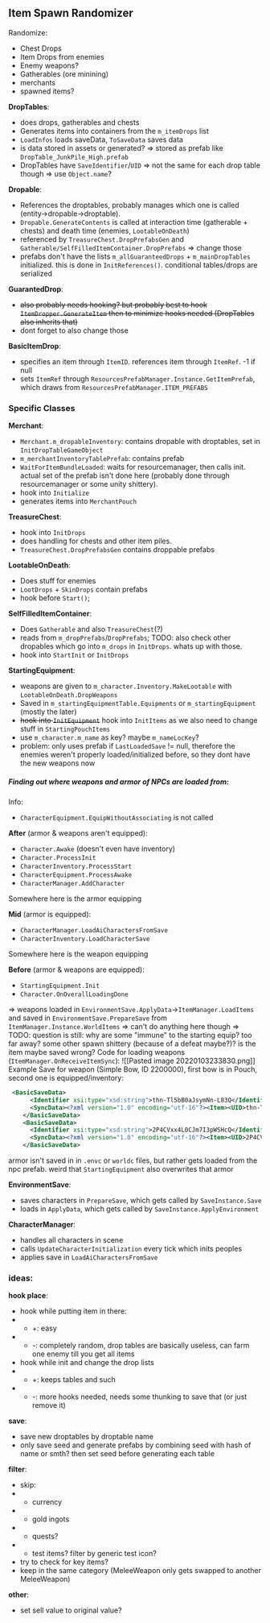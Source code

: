 ## Item Spawn Randomizer
Randomize:
- Chest Drops
- Item Drops from enemies
- Enemy weapons?
- Gatherables (ore minining)
- merchants
- spawned items?

**DropTables**: 
- does drops, gatherables and chests 
- Generates items into containers from the `m_itemDrops` list
- `LoadInfos` loads saveData, `ToSaveData` saves data
- is data stored in assets or generated? => stored as prefab like `DropTable_JunkPile_High.prefab`
- DropTables have `SaveIdentifier`/`UID` => not the same for each drop table though => use `Object.name`?

**Dropable**:
- References the droptables, probably manages which one is called (entity->dropable->droptable).
-  `Dropable.GenerateContents` is called at interaction time (gatherable + chests) and death time (enemies, `LootableOnDeath`)
- referenced by `TreasureChest.DropPrefabsGen` and `Gatherable/SelfFilledItemContainer.DropPrefabs` => change those
- prefabs don't have the lists  `m_allGuaranteedDrops` + `m_mainDropTables` initialized. this is done in `InitReferences()`. conditional tables/drops are serialized

**GuarantedDrop**: 
- ~~also probably needs hooking? but probably best to hook `ItemDropper.GenerateItem` then to minimize hooks needed (DropTables also inherits that)~~
- dont forget to also change those

**BasicItemDrop**:
* specifies an item through `ItemID`. references item through `ItemRef`. -1 if null
* sets `ItemRef` through `ResourcesPrefabManager.Instance.GetItemPrefab`, which draws from `ResourcesPrefabManager.ITEM_PREFABS`

### Specific Classes

**Merchant**:
- `Merchant.m_dropableInventory`: contains dropable with droptables, set in `InitDropTableGameObject`
- `m_merchantInventoryTablePrefab`: contains prefab
- `WaitForItemBundleLoaded`: waits for resourcemanager, then calls init. actual set of the prefab isn't done here (probably done through resourcemanager or some unity shittery). 
- hook into `Initialize`
- generates items into `MerchantPouch`

**TreasureChest**:
- hook into `InitDrops`
- does handling for chests and other item piles.
- `TreasureChest.DropPrefabsGen` contains droppable prefabs

**LootableOnDeath**:
- Does stuff for enemies
- `LootDrops` + `SkinDrops` contain prefabs
- hook before `Start()`; 

**SelfFilledItemContainer**:
* Does `Gatherable` and also `TreasureChest`(?)
* reads from `m_dropPrefabs`/`DropPrefabs`; TODO: also check other dropables which go into `m_drops` in `InitDrops`. whats up with those.
* hook into `StartInit` or `InitDrops`

**StartingEquipment**:
- weapons are given to `m_character.Inventory.MakeLootable` with `LootableOnDeath.DropWeapons`
- Saved in `m_startingEquipmentTable.Equipments` or `m_startingEquipment` (mostly the later)
- ~~hook into `InitEquipment`~~ hook into `InitItems` as we also need to change stuff in `StartingPouchItems`
- use `m_character.m_name` as key? maybe `m_nameLocKey`?
- problem: only uses prefab if `LastLoadedSave` != null, therefore the enemies weren't properly loaded/initialized before, so they dont have the new weapons now


##### Finding out where weapons and armor of NPCs are loaded from:
Info:
- `CharacterEquipment.EquipWithoutAssociating` is not called

**After** (armor & weapons aren't equipped):
- `Character.Awake` (doesn't even have inventory)
- `Character.ProcessInit`
- `CharacterInventory.ProcessStart`
- `CharacterEquipment.ProcessAwake`
- `CharacterManager.AddCharacter`

Somewhere here is the armor equipping

**Mid** (armor is equipped):
- `CharacterManager.LoadAiCharactersFromSave`
- ``CharacterInventory.LoadCharacterSave``

Somewhere here is the weapon equipping

**Before** (armor & weapons are equipped):
- `StartingEquipment.Init`
- `Character.OnOverallLoadingDone`

=> weapons loaded in `EnvironmentSave.ApplyData`->`ItemManager.LoadItems` and saved in `EnvironmentSave.PrepareSave` from `ItemManager.Instance.WorldItems` => can't do anything here though
=> TODO: question is still: why are some "immune" to the starting equip? too far away? some other spawn shittery (because of a defeat maybe?)? is the item maybe saved wrong?
Code for loading weapons (`ItemManager.OnReceiveItemSync`):
![[Pasted image 20220103233830.png]]
Example Save for weapon (Simple Bow, ID 2200000), first bow is in Pouch, second one is equipped/inventory:
```xml
 <BasicSaveData>
      <Identifier xsi:type="xsd:string">thn-Tl5bB0aJsymNn-L83Q</Identifier>
      <SyncData><?xml version="1.0" encoding="utf-16"?><Item><UID>thn-Tl5bB0aJsymNn-L83Q</UID><ID>2200000</ID><Hierarchy>1Pouch_4u_4DI0VdUyRRRiqgmciFQ;0</Hierarchy><Durability>250</Durability><ItemExtensions>WeaponLoadoutItem;-1;0</ItemExtensions><AquireTime>32.5</AquireTime><IsNew>0</IsNew><PreviousContainerUID>-</PreviousContainerUID></Item></SyncData>
    </BasicSaveData>
    <BasicSaveData>
      <Identifier xsi:type="xsd:string">2P4CVxx4L0CJm7I3pWSHcQ</Identifier>
      <SyncData><?xml version="1.0" encoding="utf-16"?><Item><UID>2P4CVxx4L0CJm7I3pWSHcQ</UID><ID>2200000</ID><Hierarchy>2w4MKaS5qRk6BOYi49mSVfQ</Hierarchy><Durability>250</Durability><ItemExtensions>WeaponLoadoutItem;-1;0</ItemExtensions><IsNew>1</IsNew><PreviousContainerUID>-</PreviousContainerUID></Item></SyncData>
    </BasicSaveData>
```
armor isn't saved in in `.envc` or `worldc` files, but rather gets loaded from the npc prefab. weird that `StartingEquipment` also overwrites that armor

**EnvironmentSave**:
- saves characters in `PrepareSave`, which gets called by `SaveInstance.Save`
- loads in `ApplyData`, which gets called by `SaveInstance.ApplyEnvironment`

**CharacterManager**:
- handles all characters in scene
- calls `UpdateCharacterInitialization` every tick which inits peoples
- applies save in `LoadAiCharactersFromSave`



### ideas:
**hook place**:
- hook while putting item in there:
- - +: easy
- - -:  completely random, drop tables are basically useless, can farm one enemy till you get all items
- hook while init and change the drop lists
- - +: keeps tables and such
- - -: more hooks needed, needs some thunking to save that (or just remove it)

**save**:
- save new droptables by droptable name
- only save seed and generate prefabs by combining seed with hash of name or smth? then set seed before generating each table

**filter**:
* skip: 
* - currency
* - gold ingots
* - quests?
* - test items? filter by generic test icon?
* try to check for key items?
* keep in the same category (MeleeWeapon only gets swapped to another MeleeWeapon)

**other**:
- set sell value to original value?
